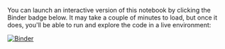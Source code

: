 You can launch an interactive version of this notebook by clicking the Binder badge below. It may take a couple of minutes to load, but once it does, you'll be able to run and explore the code in a live environment: 

[![Binder](https://mybinder.org/badge_logo.svg)](https://mybinder.org/v2/gh/zwong23/polars_primer.git/main?urlpath=%2Fdoc%2Ftree%2FPolars+Primer.ipynb)


